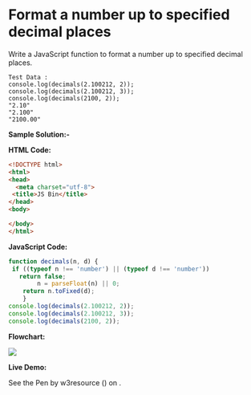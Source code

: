 # Format a number up to specified decimal places

Write a JavaScript function to format a number up to specified decimal places.

```
Test Data :
console.log(decimals(2.100212, 2));
console.log(decimals(2.100212, 3));
console.log(decimals(2100, 2));
"2.10" 
"2.100" 
"2100.00"
```

**Sample Solution:-**

**HTML Code:**

```html
<!DOCTYPE html>
<html>
<head>
  <meta charset="utf-8">
 <title>JS Bin</title>
</head>
<body>

</body>
</html>

```

**JavaScript Code:**

```js
function decimals(n, d) {
 if ((typeof n !== 'number') || (typeof d !== 'number'))
   return false;
    	n = parseFloat(n) || 0;
	return n.toFixed(d);
	}
console.log(decimals(2.100212, 2));
console.log(decimals(2.100212, 3));
console.log(decimals(2100, 2));

```

**Flowchart:**

![](https://www.w3resource.com/w3r_images/javascript-math-exercise-5.png)

**Live Demo:**

<section class="expand-codepen"><p data-height="380" data-theme-id="0" data-slug-hash="jGLepN" data-default-tab="js,result" data-user="w3resource" data-embed-version="2" data-pen-title="JavaScript - common-editor-exercises" data-editable="true" class="codepen">See the Pen by w3resource () on .</p><codepen></codepen></section>